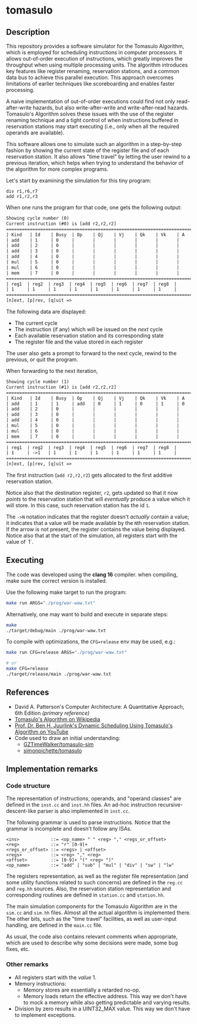 # tomasulo

## Description

This repository provides a software simulator for the Tomasulo Algorithm, which
is employed for scheduling instructions in computer processors. It allows
out-of-order execution of instructions, which greatly improves the throughput
when using multiple processing units. The algorithm introduces key features like
register renaming, reservation stations, and a common data bus to achieve this
parallel execution. This approach overcomes limitations of earlier techniques
like scoreboarding and enables faster processing.

A naive implementation of out-of-order executions could find not only
read-after-write hazards, but also write-after-write and write-after-read
hazards. Tomasulo's Algorithm solves these issues with the use of the register
renaming technique and a tight control of when instructions buffered in
reservation stations may start executing (i.e., only when all the required
operands are available).

This software allows one to simulate such an algorithm in a step-by-step fashion
by showing the current state of the register file and of each reservation
station. It also allows "time travel" by letting the user rewind to a previous
iteration, which helps when trying to understand the behavior of the algorithm
for more complex programs.

Let's start by examining the simulation for this tiny program:

```
div r1,r6,r7
add r1,r2,r3
```

When one runs the program for that code, one gets the following output:

```txt
Showing cycle number (0)
Current instruction (#0) is [add r2,r2,r2]
==================================================================================
| Kind   | Id    | Busy  | Op    | Qj    | Vj    | Qk    | Vk    | A     | Rem   |
| add    | 1     | 0     |       |       |       |       |       |       |       |
| add    | 2     | 0     |       |       |       |       |       |       |       |
| add    | 3     | 0     |       |       |       |       |       |       |       |
| add    | 4     | 0     |       |       |       |       |       |       |       |
| mul    | 5     | 0     |       |       |       |       |       |       |       |
| mul    | 6     | 0     |       |       |       |       |       |       |       |
| mem    | 7     | 0     |       |       |       |       |       |       |       |
==================================================================================
| reg1  | reg2  | reg3  | reg4  | reg5  | reg6  | reg7  | reg8  |
| 1     | 1     | 1     | 1     | 1     | 1     | 1     | 1     |
==================================================================================
[n]ext, [p]rev, [q]uit =>
```

The following data are displayed:

- The current cycle
- The instruction (if any) which will be issued on the _next_ cycle
- Each available reservation station and its corresponding state
- The register file and the value stored in each register

The user also gets a prompt to forward to the next cycle, rewind to the
previous, or quit the program.

When forwarding to the next iteration,

```txt
Showing cycle number (1)
Current instruction (#1) is [add r2,r2,r2]
==================================================================================
| Kind   | Id    | Busy  | Op    | Qj    | Vj    | Qk    | Vk    | A     | Rem   |
| add    | 1     | 1     | add   | 0     | 1     | 0     | 1     | 0     | 3     |
| add    | 2     | 0     |       |       |       |       |       |       |       |
| add    | 3     | 0     |       |       |       |       |       |       |       |
| add    | 4     | 0     |       |       |       |       |       |       |       |
| mul    | 5     | 0     |       |       |       |       |       |       |       |
| mul    | 6     | 0     |       |       |       |       |       |       |       |
| mem    | 7     | 0     |       |       |       |       |       |       |       |
==================================================================================
| reg1  | reg2  | reg3  | reg4  | reg5  | reg6  | reg7  | reg8  |
| 1     | ->1   | 1     | 1     | 1     | 1     | 1     | 1     |
==================================================================================
[n]ext, [p]rev, [q]uit =>
```

The first instruction (`add r2,r2,r2`) gets allocated to the first additive
reservation station.

Notice also that the destination register, `r2`, gets updated so that it now
_points_ to the reservation station that will _eventually_ produce a value which
it will store. In this case, such reservation station has the id `1`.

The `->N` notation indicates that the register doesn't _actually_ contain a
value; it indicates that a value will be made available by the `N`th reservation
station. If the arrow is not present, the register contains the value being
displayed. Notice also that at the start of the simulation, all registers start
with the value of` `1`.

## Executing

The code was developed using the **clang 16** compiler. when compiling, make
sure the correct version is installed.

Use the following make target to run the program:

```bash
make run ARGS="./prog/war-waw.txt"
```

Alternatively, one may want to build and execute in separate steps:

```bash
make
./target/debug/main ./prog/war-waw.txt
```

To compile with optimizations, the `CFG=release` env may be used, e.g.:

```bash
make run CFG=release ARGS="./prog/war-waw.txt"

# or
make CFG=release
./target/release/main ./prog/war-waw.txt
```

## References

- David A. Patterson's Computer Architecture: A Quantitative Approach, 6th
  Edition _(primary reference)_
- [Tomasulo's Algorithm on Wikipedia][wiki-ref]
- [Prof. Dr. Ben H. Juurlink's Dynamic Scheduling Using Tomasulo's Algorithm on
  YouTube][yt-ref]
- Code used to draw an initial understanding:
  - [GZTimeWalker/tomasulo-sim][gh1-ref]
  - [simonpichette/tomasulo][gh2-ref]

[wiki-ref]: https://en.wikipedia.org/wiki/Tomasulo%27s_algorithm
[yt-ref]: https://www.youtube.com/watch?v=y-N0Dsc9LmU
[gh1-ref]: https://github.com/GZTimeWalker/tomasulo-sim
[gh2-ref]: https://github.com/simonpichette/tomasulo

## Implementation remarks

### Code structure

The representation of instructions, operands, and "operand classes" are defined
in the `inst.cc` and `inst.hh` files. An ad-hoc instruction
recursive-descent-like parser is also implemented in `inst.cc`.

The following grammar is used to parse instructions. Notice that the grammar is
incomplete and doesn't follow any ISAs.

```bnf
<ins>            ::= <op_name> " " <reg> "," <regs_or_offset>
<reg>            ::= "r" [0-9]+
<regs_or_offset> ::= <regs> | <offset>
<regs>           ::= <reg> "," <reg>
<offset>         ::= [0-9]+ "(" <reg> ")"
<op_name>        ::= "add" | "sub" | "mul" | "div" | "sw" | "lw"
```

The registers representation, as well as the register file representation (and
some utility functions related to such concerns) are defined in the `reg.cc` and
`reg.hh` sources. Also, the reservation station representation and corresponding
routines are defined in `station.cc` and `station.hh`.

The main simulation components for the Tomasulo Algorithm are in the `sim.cc`
and `sim.hh` files. Almost all the actual algorithm is implemented there. The
other bits, such as the "time travel" facilities, as well as user-input
handling, are defined in the `main.cc` file.

As usual, the code also contains relevant comments when appropriate, which are
used to describe why some decisions were made, some bug fixes, etc.

### Other remarks

- All registers start with the _value_ 1.
- Memory instructions:
  - Memory stores are essentially a retarded no-op.
  - Memory loads return the effective address. This way we don't have to mock a
    memory while also getting predictable and varying results.
- Division by zero results in a UINT32_MAX value. This way we don't have to
  implement exceptions.
